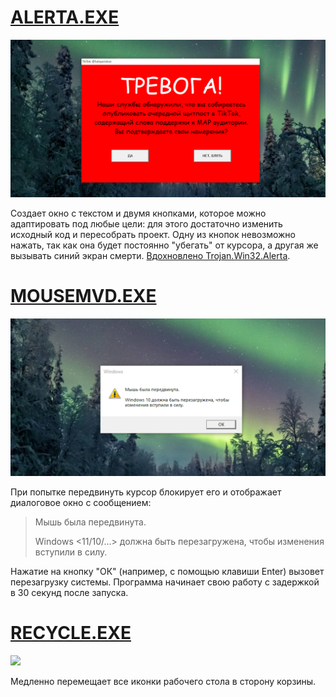 # [ALERTA.EXE](ALERTA.EXE_SRC/)
![](README_SRC/alerta.png)

Создает окно с текстом и двумя кнопками, которое можно адаптировать под любые цели: для этого достаточно изменить исходный код и пересобрать проект. Одну из кнопок невозможно нажать, так как она будет постоянно "убегать" от курсора, а другая же вызывать синий экран смерти. [Вдохновлено Trojan.Win32.Alerta](https://www.youtube.com/watch?v=Vzf5sEOvNSc).

# [MOUSEMVD.EXE](MOUSEMVD.EXE_SRC/)
![](README_SRC/mousemvd.png)

При попытке передвинуть курсор блокирует его и отображает диалоговое окно с сообщением:

> Мышь была передвинута.
> 
> Windows <11/10/...> должна быть перезагружена, чтобы изменения вступили в силу.

Нажатие на кнопку "ОК" (например, с помощью клавиши Enter) вызовет перезагрузку системы.
Программа начинает свою работу с задержкой в 30 секунд после запуска.

# [RECYCLE.EXE](RECYCLE.EXE_SRC/)
![](README_SRC/recycle.gif)

Медленно перемещает все иконки рабочего стола в сторону корзины.